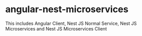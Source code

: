 # angular-nest-microservices
This includes Angular Client, Nest JS Normal Service, Nest JS Microservices and Nest JS Microservices Client
